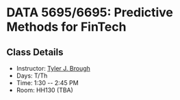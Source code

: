 # **DATA 5695/6695: Predictive Methods for FinTech**

## Class Details

- Instructor: [Tyler J. Brough](https://broughtj.github.io/)
- Days: T/Th
- Time: 1:30 -- 2:45 PM
- Room: HH130 (TBA)


